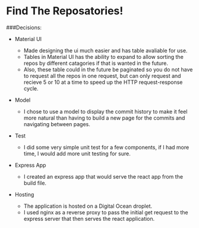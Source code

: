 # Find The Reposatories!

###Decisions:

- Material UI

  - Made designing the ui much easier and has table avaliable for use.
  - Tables in Material UI has the ability to expand to allow sorting the repos by different catagories if that is wanted in the future.
  - Also, these table could in the future be paginated so you do not have to request all the repos in one request, but can only request and recieve 5 or 10 at a time to speed up the HTTP request-response cycle.

- Model

  - I chose to use a model to display the commit history to make it feel more natural than having to build a new page for the commits and navigating between pages.

- Test

  - I did some very simple unit test for a few components, if I had more time, I would add more unit testing for sure.

- Express App

  - I created an express app that would serve the react app from the build file.

- Hosting
  - The application is hosted on a Digital Ocean droplet.
  - I used nginx as a reverse proxy to pass the initial get request to the express server that then serves the react application.
